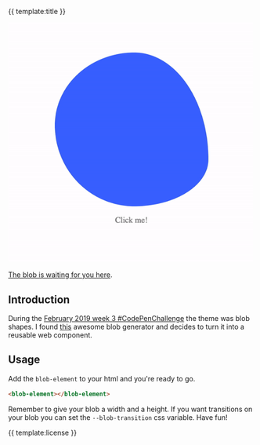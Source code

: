 {{ template:title }}

<a align="center" href="https://appnest-demo.firebaseapp.com/blob/">
  <img src="https://raw.githubusercontent.com/andreasbm/blob/master/demo.gif" alt="Demo" width="500" />
</a>

[The blob is waiting for you here](https://appnest-demo.firebaseapp.com/blob/).

## Introduction

During the [February 2019 week 3 #CodePenChallenge](https://codepen.io/challenges/2019/february/3) the theme was blob shapes. I found [this](https://codepen.io/LekovicMilos/full/omVzYv) awesome blob generator and decides to turn it into a reusable web component.

## Usage

Add the `blob-element` to your html and you're ready to go.

```html
<blob-element></blob-element>
```

Remember to give your blob a width and a height. If you want transitions on your blob you can set the `--blob-transition` css variable. Have fun!

{{ template:license }}